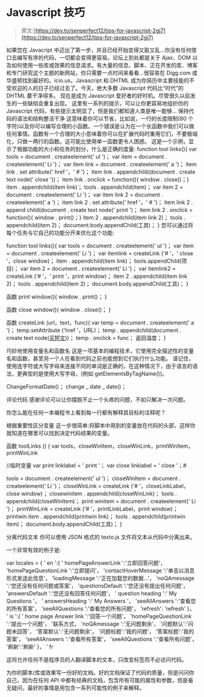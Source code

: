 # Javascript 技巧

> 原文:[https://dev.to/senperfect12/tips-for-javascript-2gj7](https://dev.to/senperfect12/tips-for-javascript-2gj7)

如果您在 Javacript 中迈出了第一步，并且已经开始变得又脏又乱...你没有任何借口去编写有序的代码，一切都会变得更容易。论坛上到处都是关于 Ajax、DOM 以及如何使用一些库或效果的信息请求。有大量的信息、脚本、正在开发的库、博客和专门研究这个主题的新网站，你只需要一点时间来看看...很容易在 Digg.com 或华盛顿找到最好的。icio.us，Javascript 和 DHTML 成为你简历中主要技能的不受欢迎的人的日子已经过去了。今天，绝大多数 Javascript 代码比“时代”的 DHTML 要干净得多。
现在是成为 Javascript 爱好者的好时机。尽管很久以前发生的一些缺陷会重复出现。
这里有一系列的提示，可以让你更容易地组织你的 Javascript 代码，有些提示太明显了，但是我们都知道人类是唯一能够...
保持代码的语法和结构整洁干净
这意味着你可以节省，比如说，一行的长度限制(80 个字符)以及你可以编写合理的小函数。一个错误是认为在一个长函数中我们可以做任何事情。函数有一个合理的大小意味着你可以在扩展代码时重用它们，不要极端化，只做一两行的函数。这可能比使用单一函数更令人困惑。
这是一个示例，显示了根据功能的大小和任务的划分，什么是正确的度量:
function tool links(){
var tools = document . createelement(' ul ')；
var item = document . createelement(' Li ')；
var item link = document . createelement(' a ')；
item link . set attribute(' href '，' # ')；
item link . appendchild(document . create text node(' close '))；
item link . onclick = function(){ window . close()；}
item . appendchild(item link)；
tools . appendchild(item)；
var item 2 = document . createelement(' Li ')；
var item link 2 = document . createelement(' a ')；
item link 2 . set attribute(' href '，' # ')；
item link 2 . append child(document . create text node(' print ')；
item link 2 . onclick = function(){ window . print()；}
item 2 . appendchild(item link 2)；
tools . appendchild(item 2)；
document.body.appendChild(工具)；
}
您可以通过将每个任务与它自己的功能分开来优化这个功能:

function tool links(){
var tools = document . createelement(' ul ')；
var item = document . createelement(' Li ')；
var itemlink = createLink ('# '，' close '，close window)；
item . appendchild(item link)；
tools.appendChild(项目)；
var item 2 = document . createelement(' Li ')；
var itemlink2 = createLink ('# '，' print '，print window)；
item 2 . appendchild(item link 2)；
tools . appendchild(item 2)；
document.body.appendChild(工具)；
}

函数 print window(){
window . print()；
}

函数 close window(){
window . close()；
}

函数 createLink (url，text，func){
var temp = document . createelement(' a ')；
temp.setAttribute ('href '，URL)；
temp . appendchild(document . create text node([买短文](https://senperfect.com/buy-essay-paper-online.php)))；
temp . onclick = func；
返回温度；
}

巧妙地使用变量名和函数名
这是一项基本的编程技术，它使用完全描述性的变量名和函数，甚至另一个人在看到代码之前也能想到它们执行什么功能。
请记住，使用连字符或大写字母来连接不同的单词是正确的，在这种情况下，由于语言的语法，更典型的是使用大写字母，(例如 getElementsByTagName())。

ChangeFormatDate()；
change _ date _ date()；

评论代码
感谢评论可以让你摆脱不止一个头疼的问题，不如只解决一次问题。

你怎么能在任何一本编程书上看到每一行都有解释其目标的注释呢？

根据重要性区分变量
这一步很简单:将脚本中用到的变量放在代码的头部，这样你就知道在哪里可以找到决定代码结果的变量。

函数 toolLinks () {
var tools，closeWinItem，closeWinLink，printWinItem，printWinLink

//临时变量
var print linklabel = ' print '；
var close linklabel = ' close '；#

tools = document . createelement(' ul ')；
closeWinItem = document . createelement(' Li ')；
closeWinLink = createLink ('# '，closeLinkLabel，close window)；
closewinitem . appendchild(closeWinLink)；
tools . appendchild(closeWinItem)；
print winitem = document . createelement(' Li ')；
printWinLink = createLink ('# '，printLinkLabel，print window)；
printwin item . appendchild(printwin link)；
tools . appendchild(printwin item)；
document.body.appendChild(工具)；
}

分离代码文本
你可以使用 JSON 格式的 texto.js 文件将文本从代码中分离出来。

一个非常有效的例子是:

var locales = {
' en ':{
' homePageAnswerLink ':'立即回答问题'，
'homePageQuestionLink ':'立即提问'，
'contactHoverMessage ':'单击以消息形式发送此信息'，
'loadingMessage ':'正在加载您的数据...'，
'noQAmessage ':'您还没有任何问题或答案'，
'questionsDefault ':'您还没有提出任何问题'，
'answersDefault ':'您还没有回答任何问题'，
' question heading ':' My Questions '，
' answersHeading ':' My Answers '，
'seeAllAnswers ':'查看您的所有答案'，
'seeAllQuestions ':'查看您的所有问题'，
'refresh': 'refresh'
}，
' is ':{
' home page Answer link ':'回答一个问题'，
'homePageQuestionLink ':'提出一个问题'，
'联系方式，
'noQAmessage ':'无问题剩余'，
'问题默认':'问题未回答'，
'答案默认':'无问题剩余'，
'问题标题':'我的问题'，
'答案标题':'我的答案'，
'seeAllAnswers ':'查看所有答案'，
'seeAllQuestions ':'查看所有问题'，
'刷新':'刷新'
}，
' fr

这将允许任何不是程序员的人翻译脚本的文本，只改变标签而不必访问代码。

为你的脚本/库或效果写一份好的文档。好的文档保证了代码的质量，但是问问你自己，因为在任何 API 中都有经典的文档，包含所有可能的属性和参数，但是毫无疑问，最好的事情是用包含一系列可能性的例子来解释。